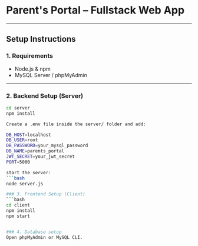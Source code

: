 # Parent's Portal – Fullstack Web App


---

## Setup Instructions

### 1. Requirements
- Node.js & npm
- MySQL Server / phpMyAdmin

---

### 2. Backend Setup (Server)

```bash
cd server
npm install

Create a .env file inside the server/ folder and add:

DB_HOST=localhost
DB_USER=root
DB_PASSWORD=your_mysql_password
DB_NAME=parents_portal
JWT_SECRET=your_jwt_secret
PORT=5000

start the server:
```bash
node server.js

### 3. Frontend Setup (Client)
```bash
cd client
npm install
npm start


### 4. Database setup
Open phpMyAdmin or MySQL CLI.



